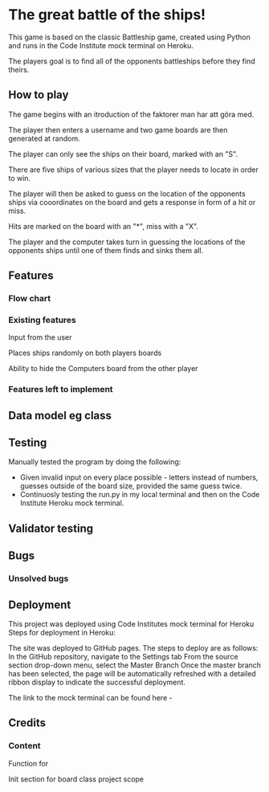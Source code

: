 # The great battle of the ships!
This game is based on the classic Battleship game, created using Python and runs in the Code Institute mock terminal on Heroku.

The players goal is to find all of the opponents battleships before they find theirs.

## How to play

The game begins with an itroduction of the faktorer man har att göra med.

The player then enters a username and two game boards are then generated at random.

The player can only see the ships on their board, marked with an "S".

There are five ships of various sizes that the player needs to locate in order to win. 

The player will then be asked to guess on the location of the opponents ships via cooordinates on the board and gets a response in form of a hit or miss.

Hits are marked on the board with an "*", miss with a "X".

The player and the computer takes turn in guessing the locations of the opponents ships until one of them finds and sinks them all. 

## Features

### Flow chart

### Existing features

Input from the user

Places ships randomly on both players boards

Ability to hide the Computers board from the other player

### Features left to implement

## Data model eg class

## Testing

Manually tested the program by doing the following:
* Given invalid input on every place possible - letters instead of numbers, guesses outside of the board size, provided the same guess twice.
* Continuosly testing the run.py in my local terminal and then on the Code Institute Heroku mock terminal.

## Validator testing

## Bugs 
### Unsolved bugs


## Deployment
This project was deployed using Code Institutes mock terminal for Heroku
Steps for deployment in Heroku:

The site was deployed to GitHub pages. The steps to deploy are as follows:
In the GitHub repository, navigate to the Settings tab
From the source section drop-down menu, select the Master Branch
Once the master branch has been selected, the page will be automatically refreshed with a detailed ribbon display to indicate the successful deployment.

The link to the mock terminal can be found here - 


## Credits
### Content

Function for

Init section for board class project scope

